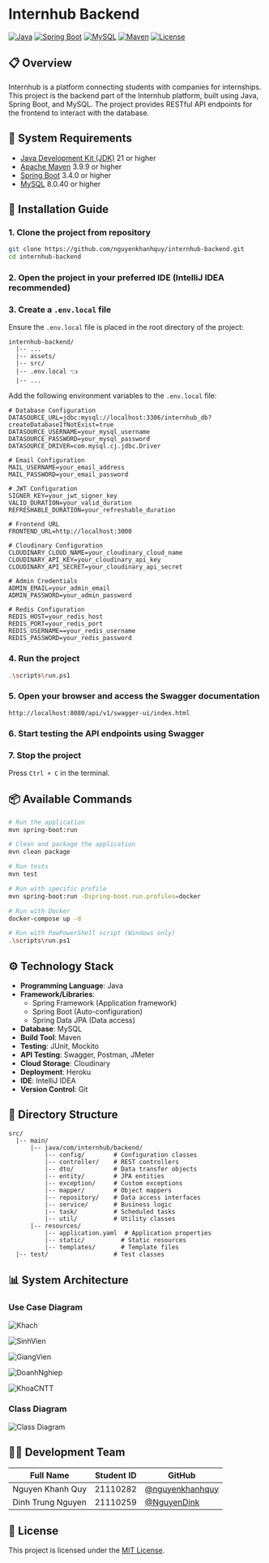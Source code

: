 # Internhub Backend

[![Java](https://img.shields.io/badge/Java-21-orange.svg)](https://www.oracle.com/java/technologies/downloads/)
[![Spring Boot](https://img.shields.io/badge/Spring_Boot-3.4.0-green.svg)](https://spring.io/projects/spring-boot)
[![MySQL](https://img.shields.io/badge/MySQL-8.0.40-blue.svg)](https://dev.mysql.com/downloads/mysql/)
[![Maven](https://img.shields.io/badge/Maven-3.9.9-red.svg)](https://maven.apache.org/download.cgi)
[![License](https://img.shields.io/badge/License-MIT-green.svg)](/LICENSE)

## 📋 Overview

Internhub is a platform connecting students with companies for internships. This project is the backend part of the Internhub platform, built using Java, Spring Boot, and MySQL. The project provides RESTful API endpoints for the frontend to interact with the database.

## 🔧 System Requirements

- [Java Development Kit (JDK)](https://www.oracle.com/java/technologies/downloads/) 21 or higher
- [Apache Maven](https://maven.apache.org/download.cgi) 3.9.9 or higher
- [Spring Boot](https://spring.io/projects/spring-boot) 3.4.0 or higher
- [MySQL](https://dev.mysql.com/downloads/mysql/) 8.0.40 or higher

## 🚀 Installation Guide

### 1. Clone the project from repository

```sh
git clone https://github.com/nguyenkhanhquy/internhub-backend.git
cd internhub-backend
```

### 2. Open the project in your preferred IDE (IntelliJ IDEA recommended)

### 3. Create a `.env.local` file

Ensure the `.env.local` file is placed in the root directory of the project:

```plaintext
internhub-backend/
  |-- ...
  |-- assets/
  |-- src/
  |-- .env.local 👈
  |-- ...
```

Add the following environment variables to the `.env.local` file:

```plaintext
# Database Configuration
DATASOURCE_URL=jdbc:mysql://localhost:3306/internhub_db?createDatabaseIfNotExist=true
DATASOURCE_USERNAME=your_mysql_username
DATASOURCE_PASSWORD=your_mysql_password
DATASOURCE_DRIVER=com.mysql.cj.jdbc.Driver

# Email Configuration
MAIL_USERNAME=your_email_address
MAIL_PASSWORD=your_email_password

# JWT Configuration
SIGNER_KEY=your_jwt_signer_key
VALID_DURATION=your_valid_duration
REFRESHABLE_DURATION=your_refreshable_duration

# Frontend URL
FRONTEND_URL=http://localhost:3000

# Cloudinary Configuration
CLOUDINARY_CLOUD_NAME=your_cloudinary_cloud_name
CLOUDINARY_API_KEY=your_cloudinary_api_key
CLOUDINARY_API_SECRET=your_cloudinary_api_secret

# Admin Credentials
ADMIN_EMAIL=your_admin_email
ADMIN_PASSWORD=your_admin_password

# Redis Configuration
REDIS_HOST=your_redis_host
REDIS_PORT=your_redis_port
REDIS_USERNAME==your_redis_username
REDIS_PASSWORD=your_redis_password
```

### 4. Run the project

```sh
.\scripts\run.ps1
```

### 5. Open your browser and access the Swagger documentation

```plaintext
http://localhost:8080/api/v1/swagger-ui/index.html
```

### 6. Start testing the API endpoints using Swagger

### 7. Stop the project

Press `Ctrl + C` in the terminal.

## 📦 Available Commands

```sh
# Run the application
mvn spring-boot:run

# Clean and package the application
mvn clean package

# Run tests
mvn test

# Run with specific profile
mvn spring-boot:run -Dspring-boot.run.profiles=docker

# Run with Docker
docker-compose up -d

# Run with PowPowerShell script (Windows only)
.\scripts\run.ps1
```

## ⚙️ Technology Stack

- **Programming Language**: Java
- **Framework/Libraries**:
  - Spring Framework (Application framework)
  - Spring Boot (Auto-configuration)
  - Spring Data JPA (Data access)
- **Database**: MySQL
- **Build Tool**: Maven
- **Testing**: JUnit, Mockito
- **API Testing**: Swagger, Postman, JMeter
- **Cloud Storage**: Cloudinary
- **Deployment**: Heroku
- **IDE**: IntelliJ IDEA
- **Version Control**: Git

## 📁 Directory Structure

```plaintext
src/
  |-- main/
      |-- java/com/internhub/backend/
          |-- config/        # Configuration classes
          |-- controller/    # REST controllers
          |-- dto/           # Data transfer objects
          |-- entity/        # JPA entities
          |-- exception/     # Custom exceptions
          |-- mapper/        # Object mappers
          |-- repository/    # Data access interfaces
          |-- service/       # Business logic
          |-- task/          # Scheduled tasks
          |-- util/          # Utility classes
      |-- resources/
          |-- application.yaml  # Application properties
          |-- static/          # Static resources
          |-- templates/       # Template files
  |-- test/                  # Test classes
```

## 📊 System Architecture

### Use Case Diagram

![Khach](/docs/diagrams/Khach.png)

![SinhVien](/docs/diagrams/SinhVien.png)

![GiangVien](/docs/diagrams/GiangVien.png)

![DoanhNghiep](/docs/diagrams/DoanhNghiep.png)

![KhoaCNTT](/docs/diagrams/KhoaCNTT.png)

### Class Diagram

![Class Diagram](/docs/diagrams/ClassDiagram.png)

## 👨‍💻 Development Team

| Full Name | Student ID | GitHub |
|-----------|------------|--------|
| Nguyen Khanh Quy | 21110282 | [@nguyenkhanhquy](https://github.com/nguyenkhanhquy) |
| Dinh Trung Nguyen | 21110259 | [@NguyenDink](https://github.com/NguyenDink) |

## 📄 License

This project is licensed under the [MIT License](/LICENSE).
